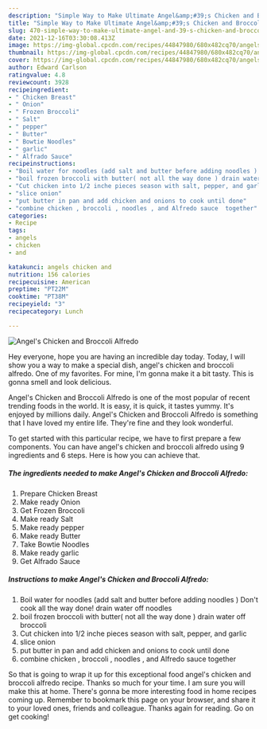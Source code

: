 ```yaml
---
description: "Simple Way to Make Ultimate Angel&amp;#39;s Chicken and Broccoli Alfredo"
title: "Simple Way to Make Ultimate Angel&amp;#39;s Chicken and Broccoli Alfredo"
slug: 470-simple-way-to-make-ultimate-angel-and-39-s-chicken-and-broccoli-alfredo
date: 2021-12-16T03:30:08.413Z
image: https://img-global.cpcdn.com/recipes/44847980/680x482cq70/angels-chicken-and-broccoli-alfredo-recipe-main-photo.jpg
thumbnail: https://img-global.cpcdn.com/recipes/44847980/680x482cq70/angels-chicken-and-broccoli-alfredo-recipe-main-photo.jpg
cover: https://img-global.cpcdn.com/recipes/44847980/680x482cq70/angels-chicken-and-broccoli-alfredo-recipe-main-photo.jpg
author: Edward Carlson
ratingvalue: 4.8
reviewcount: 3928
recipeingredient:
- " Chicken Breast"
- " Onion"
- " Frozen Broccoli"
- " Salt"
- " pepper"
- " Butter"
- " Bowtie Noodles"
- " garlic"
- " Alfrado Sauce"
recipeinstructions:
- "Boil water for noodles (add salt and butter before adding noodles ) Don&#39;t cook all the way done! drain water off noodles"
- "boil frozen broccoli with butter( not all the way done ) drain water off broccoli"
- "Cut chicken into 1/2 inche pieces season with salt, pepper, and garlic"
- "slice onion"
- "put butter in pan and add chicken and onions to cook until done"
- "combine chicken , broccoli , noodles , and Alfredo sauce  together"
categories:
- Recipe
tags:
- angels
- chicken
- and

katakunci: angels chicken and 
nutrition: 156 calories
recipecuisine: American
preptime: "PT22M"
cooktime: "PT38M"
recipeyield: "3"
recipecategory: Lunch

---
```



![Angel&#39;s Chicken and Broccoli Alfredo](https://img-global.cpcdn.com/recipes/44847980/680x482cq70/angels-chicken-and-broccoli-alfredo-recipe-main-photo.jpg)

Hey everyone, hope you are having an incredible day today. Today, I will show you a way to make a special dish, angel&#39;s chicken and broccoli alfredo. One of my favorites. For mine, I'm gonna make it a bit tasty. This is gonna smell and look delicious.

Angel&#39;s Chicken and Broccoli Alfredo is one of the most popular of recent trending foods in the world. It is easy, it is quick, it tastes yummy. It's enjoyed by millions daily. Angel&#39;s Chicken and Broccoli Alfredo is something that I have loved my entire life. They're fine and they look wonderful.




To get started with this particular recipe, we have to first prepare a few components. You can have angel&#39;s chicken and broccoli alfredo using 9 ingredients and 6 steps. Here is how you can achieve that.

<!--inarticleads1-->

##### The ingredients needed to make Angel&#39;s Chicken and Broccoli Alfredo:

1. Prepare  Chicken Breast
1. Make ready  Onion
1. Get  Frozen Broccoli
1. Make ready  Salt
1. Make ready  pepper
1. Make ready  Butter
1. Take  Bowtie Noodles
1. Make ready  garlic
1. Get  Alfrado Sauce




<!--inarticleads2-->

##### Instructions to make Angel&#39;s Chicken and Broccoli Alfredo:

1. Boil water for noodles (add salt and butter before adding noodles ) Don&#39;t cook all the way done! drain water off noodles
1. boil frozen broccoli with butter( not all the way done ) drain water off broccoli
1. Cut chicken into 1/2 inche pieces season with salt, pepper, and garlic
1. slice onion
1. put butter in pan and add chicken and onions to cook until done
1. combine chicken , broccoli , noodles , and Alfredo sauce  together




So that is going to wrap it up for this exceptional food angel&#39;s chicken and broccoli alfredo recipe. Thanks so much for your time. I am sure you will make this at home. There's gonna be more interesting food in home recipes coming up. Remember to bookmark this page on your browser, and share it to your loved ones, friends and colleague. Thanks again for reading. Go on get cooking!

